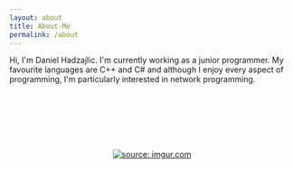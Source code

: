 ```yaml
---
layout: about
title: About-Me
permalink: /about
---
```



Hi, I'm Daniel Hadzajlic. I'm currently working as a junior programmer. My favourite languages are C++ and C# and although I enjoy every aspect of programming, I'm particularly interested in network
programming.
	
<br>
<br>
<br>
<br>
<br>
<br>
<div style="text-align: center;">
    <a href="https://imgur.com/Fuu4O8h"><img src="https://i.imgur.com/Fuu4O8h.jpg" title="source: imgur.com" /></a>
</div>

    
